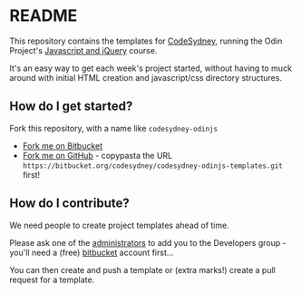 # README #

This repository contains the templates for [CodeSydney](http://codesydney.com), running the Odin Project's [Javascript and jQuery](http://www.theodinproject.com/javascript-and-jquery) course.

It's an easy way to get each week's project started, without having to muck around with initial HTML creation and javascript/css directory structures.

## How do I get started? ##

Fork this repository, with a name like `codesydney-odinjs`

* [Fork me on Bitbucket](https://bitbucket.org/codesydney/codesydney-odinjs-templates/fork)
* [Fork me on GitHub](https://porter.github.com/new) - copypasta the URL `https://bitbucket.org/codesydney/codesydney-odinjs-templates.git` first!

## How do I contribute? ##

We need people to create project templates ahead of time.

Please ask one of the [administrators](https://bitbucket.org/account/notifications/send/?receiver=codesydney) to add you to the Developers group - you'll need a (free) [bitbucket](http://bitbucket.org) account first...

You can then create and push a template or (extra marks!) create a pull request for a template.